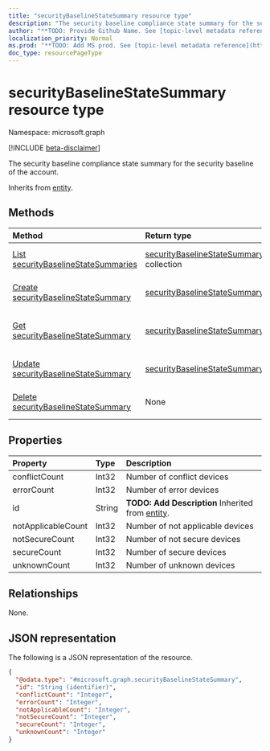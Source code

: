 ```yaml
---
title: "securityBaselineStateSummary resource type"
description: "The security baseline compliance state summary for the security baseline of the account."
author: "**TODO: Provide Github Name. See [topic-level metadata reference](https://msgo.azurewebsites.net/add/document/guidelines/metadata.html#topic-level-metadata)**"
localization_priority: Normal
ms.prod: "**TODO: Add MS prod. See [topic-level metadata reference](https://msgo.azurewebsites.net/add/document/guidelines/metadata.html#topic-level-metadata)**"
doc_type: resourcePageType
---
```


# securityBaselineStateSummary resource type

Namespace: microsoft.graph

[!INCLUDE [beta-disclaimer](../../includes/beta-disclaimer.md)]

The security baseline compliance state summary for the security baseline of the account.


Inherits from [entity](../resources/entity.md).

## Methods
|Method|Return type|Description|
|:---|:---|:---|
|[List securityBaselineStateSummaries](../api/securitybaselinestatesummary-list.md)|[securityBaselineStateSummary](../resources/securitybaselinestatesummary.md) collection|Get a list of the [securityBaselineStateSummary](../resources/securitybaselinestatesummary.md) objects and their properties.|
|[Create securityBaselineStateSummary](../api/securitybaselinestatesummary-create.md)|[securityBaselineStateSummary](../resources/securitybaselinestatesummary.md)|Create a new [securityBaselineStateSummary](../resources/securitybaselinestatesummary.md) object.|
|[Get securityBaselineStateSummary](../api/securitybaselinestatesummary-get.md)|[securityBaselineStateSummary](../resources/securitybaselinestatesummary.md)|Read the properties and relationships of a [securityBaselineStateSummary](../resources/securitybaselinestatesummary.md) object.|
|[Update securityBaselineStateSummary](../api/securitybaselinestatesummary-update.md)|[securityBaselineStateSummary](../resources/securitybaselinestatesummary.md)|Update the properties of a [securityBaselineStateSummary](../resources/securitybaselinestatesummary.md) object.|
|[Delete securityBaselineStateSummary](../api/securitybaselinestatesummary-delete.md)|None|Deletes a [securityBaselineStateSummary](../resources/securitybaselinestatesummary.md) object.|

## Properties
|Property|Type|Description|
|:---|:---|:---|
|conflictCount|Int32|Number of conflict devices|
|errorCount|Int32|Number of error devices|
|id|String|**TODO: Add Description** Inherited from [entity](../resources/entity.md).|
|notApplicableCount|Int32|Number of not applicable devices|
|notSecureCount|Int32|Number of not secure devices|
|secureCount|Int32|Number of secure devices|
|unknownCount|Int32|Number of unknown devices|

## Relationships
None.

## JSON representation
The following is a JSON representation of the resource.
<!-- {
  "blockType": "resource",
  "keyProperty": "id",
  "@odata.type": "microsoft.graph.securityBaselineStateSummary",
  "baseType": "microsoft.graph.entity",
  "openType": false
}
-->
``` json
{
  "@odata.type": "#microsoft.graph.securityBaselineStateSummary",
  "id": "String (identifier)",
  "conflictCount": "Integer",
  "errorCount": "Integer",
  "notApplicableCount": "Integer",
  "notSecureCount": "Integer",
  "secureCount": "Integer",
  "unknownCount": "Integer"
}
```

